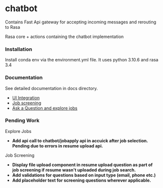 # chatbot

Contains Fast Api gateway for accepting incoming messages and rerouting to Rasa

Rasa core + actions containing the chatbot implementation

### Installation
Install conda env via the environment.yml file. It uses python 3.10.6 and rasa 3.4

### Documentation
See detailed documentation in docs directory.

- [UI Integration](/docs/integration.md)
- [Job screening](/docs/job_screening.md)
- [Ask a Question and explore jobs](/docs/greet.md)


### Pending Work

Explore Jobs
- **Add api call to chatbot/jobapply api in accuick after job selection. Pending due to errors in resume upload api.**

Job Screening
- **Display file upload component in resume upload question as part of job screening if resume wasn't uploaded during job search.**
- **Add validations for questions based on input type (email, phone etc.)**
- **Add placeholder text for screening questions wherever applicable.**